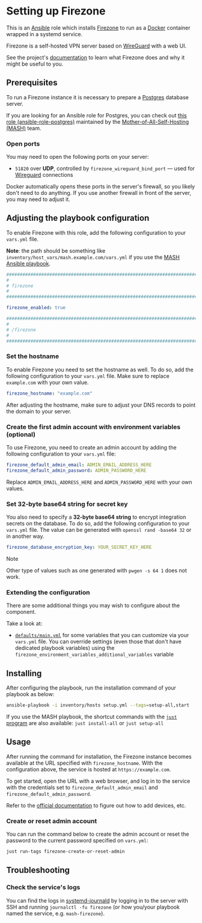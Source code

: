 <!--
SPDX-FileCopyrightText: 2020 - 2024 MDAD project contributors
SPDX-FileCopyrightText: 2020 - 2024 Slavi Pantaleev
SPDX-FileCopyrightText: 2020 Aaron Raimist
SPDX-FileCopyrightText: 2020 Chris van Dijk
SPDX-FileCopyrightText: 2020 Dominik Zajac
SPDX-FileCopyrightText: 2020 Mickaël Cornière
SPDX-FileCopyrightText: 2022 François Darveau
SPDX-FileCopyrightText: 2022 Julian Foad
SPDX-FileCopyrightText: 2022 Warren Bailey
SPDX-FileCopyrightText: 2023 Antonis Christofides
SPDX-FileCopyrightText: 2023 Felix Stupp
SPDX-FileCopyrightText: 2023 Pierre 'McFly' Marty
SPDX-FileCopyrightText: 2024 - 2025 Suguru Hirahara
SPDX-FileCopyrightText: 2025 Nicola Murino

SPDX-License-Identifier: AGPL-3.0-or-later
-->

# Setting up Firezone

This is an [Ansible](https://www.ansible.com/) role which installs [Firezone](https://www.firezone.dev/) to run as a [Docker](https://www.docker.com/) container wrapped in a systemd service.

Firezone is a self-hosted VPN server based on [WireGuard](https://www.wireguard.com/) with a web UI.

See the project's [documentation](https://www.firezone.dev/kb) to learn what Firezone does and why it might be useful to you.

## Prerequisites

To run a Firezone instance it is necessary to prepare a [Postgres](https://www.postgresql.org) database server.

If you are looking for an Ansible role for Postgres, you can check out [this role (ansible-role-postgres)](https://github.com/mother-of-all-self-hosting/ansible-role-postgres) maintained by the [Mother-of-All-Self-Hosting (MASH)](https://github.com/mother-of-all-self-hosting) team.

### Open ports

You may need to open the following ports on your server:

- `51820` over **UDP**, controlled by `firezone_wireguard_bind_port` — used for [Wireguard](https://www.wireguard.com/) connections

Docker automatically opens these ports in the server's firewall, so you likely don't need to do anything. If you use another firewall in front of the server, you may need to adjust it.

## Adjusting the playbook configuration

To enable Firezone with this role, add the following configuration to your `vars.yml` file.

**Note**: the path should be something like `inventory/host_vars/mash.example.com/vars.yml` if you use the [MASH Ansible playbook](https://github.com/mother-of-all-self-hosting/mash-playbook).

```yaml
########################################################################
#                                                                      #
# firezone                                                             #
#                                                                      #
########################################################################

firezone_enabled: true

########################################################################
#                                                                      #
# /firezone                                                            #
#                                                                      #
########################################################################
```

### Set the hostname

To enable Firezone you need to set the hostname as well. To do so, add the following configuration to your `vars.yml` file. Make sure to replace `example.com` with your own value.

```yaml
firezone_hostname: "example.com"
```

After adjusting the hostname, make sure to adjust your DNS records to point the domain to your server.

### Create the first admin account with environment variables (optional)

To use Firezone, you need to create an admin account by adding the following configuration to your `vars.yml` file:

```yaml
firezone_default_admin_email: ADMIN_EMAIL_ADDRESS_HERE
firezone_default_admin_password: ADMIN_PASSWORD_HERE
```

Replace `ADMIN_EMAIL_ADDRESS_HERE` and `ADMIN_PASSWORD_HERE` with your own values.

### Set 32-byte base64 string for secret key

You also need to specify a **32-byte base64 string** to encrypt integration secrets on the database. To do so, add the following configuration to your `vars.yml` file. The value can be generated with `openssl rand -base64 32` or in another way.

```yaml
firezone_database_encryption_key: YOUR_SECRET_KEY_HERE
```

>[!NOTE]
> Other type of values such as one generated with `pwgen -s 64 1` does not work.

### Extending the configuration

There are some additional things you may wish to configure about the component.

Take a look at:

- [`defaults/main.yml`](../defaults/main.yml) for some variables that you can customize via your `vars.yml` file. You can override settings (even those that don't have dedicated playbook variables) using the `firezone_environment_variables_additional_variables` variable

## Installing

After configuring the playbook, run the installation command of your playbook as below:

```sh
ansible-playbook -i inventory/hosts setup.yml --tags=setup-all,start
```

If you use the MASH playbook, the shortcut commands with the [`just` program](https://github.com/mother-of-all-self-hosting/mash-playbook/blob/main/docs/just.md) are also available: `just install-all` or `just setup-all`

## Usage

After running the command for installation, the Firezone instance becomes available at the URL specified with `firezone_hostname`. With the configuration above, the service is hosted at `https://example.com`.

To get started, open the URL with a web browser, and log in to the service with the credentials set to `firezone_default_admin_email` and `firezone_default_admin_password`.

Refer to the [official documentation](https://www.firezone.dev/docs/user-guides/add-devices/) to figure out how to add devices, etc.

### Create or reset admin account

You can run the command below to create the admin account or reset the password to the current password specified on `vars.yml`:

```sh
just run-tags firezone-create-or-reset-admin
```

## Troubleshooting

### Check the service's logs

You can find the logs in [systemd-journald](https://www.freedesktop.org/software/systemd/man/systemd-journald.service.html) by logging in to the server with SSH and running `journalctl -fu firezone` (or how you/your playbook named the service, e.g. `mash-firezone`).
